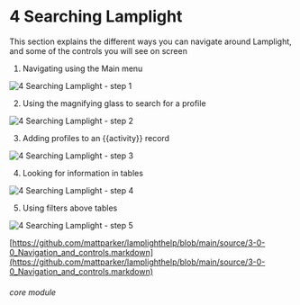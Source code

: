 # 4 Searching Lamplight

This section explains the different ways you can navigate around Lamplight, and some of the controls you will see on screen

1. Navigating using the Main menu

![4 Searching Lamplight - step 1](4_Searching_Lamplight_im_1.png)

2. Using the magnifying glass to search for a profile

![4 Searching Lamplight - step 2](4_Searching_Lamplight_im_2.png)

3. Adding profiles to an {{activity}} record

![4 Searching Lamplight - step 3](4_Searching_Lamplight_im_3.png)

4. Looking for information in tables

![4 Searching Lamplight - step 4](4_Searching_Lamplight_im_4.png)

5. Using filters above tables

![4 Searching Lamplight - step 5](4_Searching_Lamplight_im_5.png)



[https://github.com/mattparker/lamplighthelp/blob/main/source/3-0-0_Navigation_and_controls.markdown](https://github.com/mattparker/lamplighthelp/blob/main/source/3-0-0_Navigation_and_controls.markdown)


###### core module
